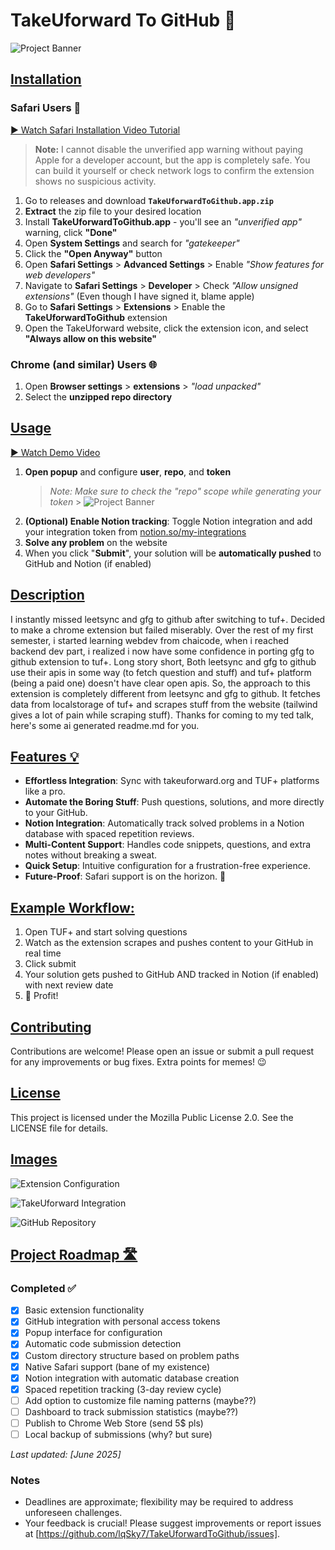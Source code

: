 # TakeUforward To GitHub 🚀

![Project Banner](assets/main.png)

## <u>Installation</u>

### **Safari Users** 🧭

[▶️ Watch Safari Installation Video Tutorial](https://youtu.be/1dYI2wZfkJE?si=1Fk78wQvimInFo3Z)

> **Note:** I cannot disable the unverified app warning without paying Apple for a developer account, but the app is completely safe. You can build it yourself or check network logs to confirm the extension shows no suspicious activity.

1. Go to releases and download **`TakeUforwardToGithub.app.zip`**
2. **Extract** the zip file to your desired location
3. Install **TakeUforwardToGithub.app** - you'll see an _"unverified app"_ warning, click **"Done"**
4. Open **System Settings** and search for _"gatekeeper"_
5. Click the **"Open Anyway"** button
6. Open **Safari Settings** > **Advanced Settings** > Enable _"Show features for web developers"_
7. Navigate to **Safari Settings** > **Developer** > Check _"Allow unsigned extensions"_ (Even though I have signed it, blame apple)
8. Go to **Safari Settings** > **Extensions** > Enable the **TakeUforwardToGithub** extension
9. Open the TakeUforward website, click the extension icon, and select **"Always allow on this website"**

### **Chrome (and similar) Users** 🌐

1. Open **Browser settings** > **extensions** > _"load unpacked"_
2. Select the **unzipped repo directory**

## <u>Usage</u>

[▶️ Watch Demo Video](https://youtu.be/rukpCwCx3x8?si=DEQCMEOlA9BnMU1X)

1. **Open popup** and configure **user**, **repo**, and **token**
   > _Note: Make sure to check the "repo" scope while generating your token_ > ![Project Banner](screenshots/check.png)
2. **(Optional) Enable Notion tracking**: Toggle Notion integration and add your integration token from [notion.so/my-integrations](https://www.notion.so/my-integrations)
3. **Solve any problem** on the website
4. When you click "**Submit**", your solution will be **automatically pushed** to GitHub and Notion (if enabled)

## <u>Description</u>

I instantly missed leetsync and gfg to github after switching to tuf+. Decided to make a chrome extension but failed miserably. Over the rest of my first semester, i started learning webdev from chaicode, when i reached backend dev part, i
realized i now have some confidence in porting gfg to github extension to tuf+. Long story short, Both leetsync and gfg to github use their apis in some way (to fetch question and stuff) and tuf+ platform (being a paid one) doesn't have clear open apis.
So, the approach to this extension is completely different from leetsync and gfg to github. It fetches data from localstorage of tuf+ and scrapes stuff from the website (tailwind gives a lot of pain while scraping stuff). Thanks for coming to my ted talk,
here's some ai generated readme.md for you.

## <u>Features 💡</u>

- **Effortless Integration**: Sync with takeuforward.org and TUF+ platforms like a pro.
- **Automate the Boring Stuff**: Push questions, solutions, and more directly to your GitHub.
- **Notion Integration**: Automatically track solved problems in a Notion database with spaced repetition reviews.
- **Multi-Content Support**: Handles code snippets, questions, and extra notes without breaking a sweat.
- **Quick Setup**: Intuitive configuration for a frustration-free experience.
- **Future-Proof**: Safari support is on the horizon. 🦊

## <u>Example Workflow:</u>

1. Open TUF+ and start solving questions
2. Watch as the extension scrapes and pushes content to your GitHub in real time
3. Click submit
4. Your solution gets pushed to GitHub AND tracked in Notion (if enabled) with next review date
5. 🎉 Profit!
</edits>

## <u>Contributing</u>

Contributions are welcome! Please open an issue or submit a pull request for any improvements or bug fixes. Extra points for memes! 😉

## <u>License</u>

This project is licensed under the Mozilla Public License 2.0. See the LICENSE file for details.

## <u>Images</u>

![Extension Configuration](assets/1.png)

![TakeUforward Integration](assets/2.png)

![GitHub Repository](assets/3.png)

## <u>Project Roadmap 🛣️</u>

### Completed ✅

- [x] Basic extension functionality
- [x] GitHub integration with personal access tokens
- [x] Popup interface for configuration
- [x] Automatic code submission detection
- [x] Custom directory structure based on problem paths
- [x] Native Safari support (bane of my existence)
- [x] Notion integration with automatic database creation
- [x] Spaced repetition tracking (3-day review cycle)
- [ ] Add option to customize file naming patterns (maybe??)
- [ ] Dashboard to track submission statistics (maybe??)
- [ ] Publish to Chrome Web Store (send 5$ pls)
- [ ] Local backup of submissions (why? but sure)

_Last updated: [June 2025]_

### Notes

- Deadlines are approximate; flexibility may be required to address unforeseen challenges.
- Your feedback is crucial! Please suggest improvements or report issues at [https://github.com/lqSky7/TakeUforwardToGithub/issues].
